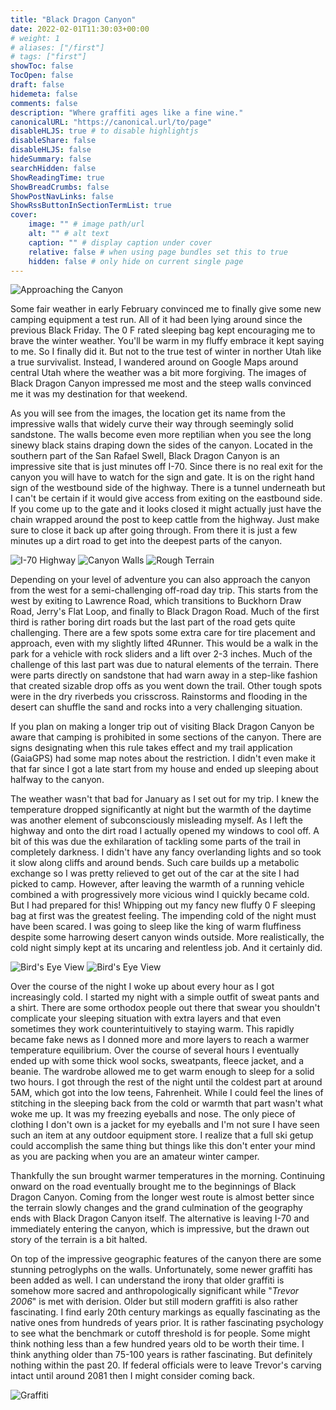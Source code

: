 ```yaml
---
title: "Black Dragon Canyon"
date: 2022-02-01T11:30:03+00:00
# weight: 1
# aliases: ["/first"]
# tags: ["first"]
showToc: false
TocOpen: false
draft: false
hidemeta: false
comments: false
description: "Where graffiti ages like a fine wine."
canonicalURL: "https://canonical.url/to/page"
disableHLJS: true # to disable highlightjs
disableShare: false
disableHLJS: false
hideSummary: false
searchHidden: false
ShowReadingTime: true
ShowBreadCrumbs: false
ShowPostNavLinks: false
ShowRssButtonInSectionTermList: true
cover:
    image: "" # image path/url
    alt: "" # alt text
    caption: "" # display caption under cover
    relative: false # when using page bundles set this to true
    hidden: false # only hide on current single page
---
```

![Approaching the Canyon](images/black-dragon-2.jpg)

Some fair weather in early February convinced me to finally give some new camping equipment a test run. All of it had been lying around since the previous Black Friday. The 0 F rated sleeping bag kept encouraging me to brave the winter weather. You'll be warm in my fluffy embrace it kept saying to me. So I finally did it. But not to the true test of winter in norther Utah like a true survivalist. Instead, I wandered around on Google Maps around central Utah where the weather was a bit more forgiving. The images of Black Dragon Canyon impressed me most and the steep walls convinced me it was my destination for that weekend.

As you will see from the images, the location get its name from the impressive walls that widely curve their way through seemingly solid sandstone. The walls become even more reptilian when you see the long sinewy black stains draping down the sides of the canyon. Located in the southern part of the San Rafael Swell, Black Dragon Canyon is an impressive site that is just minutes off I-70. Since there is no real exit for the canyon you will have to watch for the sign and gate. It is on the right hand sign of the westbound side of the highway. There is a tunnel underneath but I can't be certain if it would give access from exiting on the eastbound side. If you come up to the gate and it looks closed it might actually just have the chain wrapped around the post to keep cattle from the highway. Just make sure to close it back up after going through. From there it is just a few minutes up a dirt road to get into the deepest parts of the canyon.

![I-70 Highway](images/black-dragon-1.jpg)
![Canyon Walls](images/black-dragon-5.jpg)
![Rough Terrain](images/black-dragon-6.jpg)

Depending on your level of adventure you can also approach the canyon from the west for a semi-challenging off-road day trip. This starts from the west by exiting to Lawrence Road, which transitions to Buckhorn Draw Road, Jerry's Flat Loop, and finally to Black Dragon Road. Much of the first third is rather boring dirt roads but the last part of the road gets quite challenging. There are a few spots some extra care for tire placement and approach, even with my slightly lifted 4Runner. This would be a walk in the park for a vehicle with rock sliders and a lift over 2-3 inches. Much of the challenge of this last part was due to natural elements of the terrain. There were parts directly on sandstone that had warn away in a step-like fashion that created sizable drop offs as you went down the trail. Other tough spots were in the dry riverbeds you crisscross. Rainstorms and flooding in the desert can shuffle the sand and rocks into a very challenging situation.

If you plan on making a longer trip out of visiting Black Dragon Canyon be aware that camping is prohibited in some sections of the canyon. There are signs designating when this rule takes effect and my trail application (GaiaGPS) had some map notes about the restriction. I didn't even make it that far since I got a late start from my house and ended up sleeping about halfway to the canyon.

The weather wasn't that bad for January as I set out for my trip. I knew the temperature dropped significantly at night but the warmth of the daytime was another element of subconsciously misleading myself. As I left the highway and onto the dirt road I actually opened my windows to cool off. A bit of this was due the exhilaration of tackling some parts of the trail in completely darkness. I didn't have any fancy overlanding lights and so took it slow along cliffs and around bends. Such care builds up a metabolic exchange so I was pretty relieved to get out of the car at the site I had picked to camp. However, after leaving the warmth of a running vehicle combined a with progressively more vicious wind I quickly became cold. But I had prepared for this! Whipping out my fancy new fluffy 0 F sleeping bag at first was the greatest feeling. The impending cold of the night must have been scared. I was going to sleep like the king of warm fluffiness despite some harrowing desert canyon winds outside. More realistically, the cold night simply kept at its uncaring and relentless job. And it certainly did.

![Bird's Eye View](images/black-dragon-4.jpg)
![Bird's Eye View](images/black-dragon-3.jpg)

Over the course of the night I woke up about every hour as I got increasingly cold. I started my night with a simple outfit of sweat pants and a shirt. There are some orthodox people out there that swear you shouldn't complicate your sleeping situation with extra layers and that even sometimes they work counterintuitively to staying warm. This rapidly became fake news as I donned more and more layers to reach a warmer temperature equilibrium. Over the course of several hours I eventually ended up with some thick wool socks, sweatpants, fleece jacket, and a beanie. The wardrobe allowed me to get warm enough to sleep for a solid two hours. I got through the rest of the night until the coldest part at around 5AM, which got into the low teens, Fahrenheit. While I could feel the lines of stitching in the sleeping back from the cold or warmth that part wasn't what woke me up. It was my freezing eyeballs and nose. The only piece of clothing I don't own is a jacket for my eyeballs and I'm not sure I have seen such an item at any outdoor equipment store. I realize that a full ski getup could accomplish the same thing but things like this don't enter your mind as you are packing when you are an amateur winter camper.

Thankfully the sun brought warmer temperatures in the morning. Continuing onward on the road eventually brought me to the beginnings of Black Dragon Canyon. Coming from the longer west route is almost better since the terrain slowly changes and the grand culmination of the geography ends with Black Dragon Canyon itself. The alternative is leaving I-70 and immediately entering the canyon, which is impressive, but the drawn out story of the terrain is a bit halted.

On top of the impressive geographic features of the canyon there are some stunning petroglyphs on the walls. Unfortunately, some newer graffiti has been added as well. I can understand the irony that older graffiti is somehow more sacred and anthropologically significant while "*Trevor 2006*" is met with derision. Older but still modern graffiti is also rather fascinating. I find early 20th century markings as equally fascinating as the native ones from hundreds of years prior. It is rather fascinating psychology to see what the benchmark or cutoff threshold is for people. Some might think nothing less than a few hundred years old to be worth their time. I think anything older than 75-100 years is rather fascinating. But definitely nothing within the past 20. If federal officials were to leave Trevor's carving intact until around 2081 then I might consider coming back.

![Graffiti](images/black-dragon-7.jpg)
